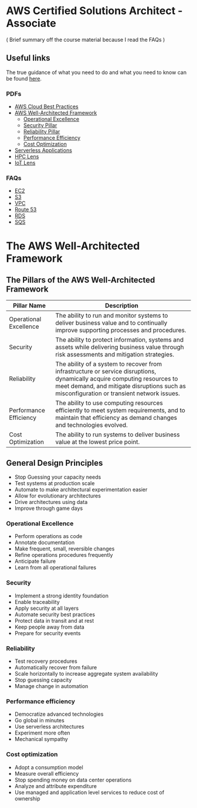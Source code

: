 # AWS Certified Solutions Architect - Associate
( Brief summary off the course material because I read the FAQs )

## Useful links

The true guidance of what you need to do and what you need to know can be found [here](https://aws.amazon.com/certification/certified-solutions-architect-associate/).

### PDFs
* [AWS Cloud Best Practices](https://d0.awsstatic.com/whitepapers/AWS_Cloud_Best_Practices.pdf)
* [AWS Well-Architected Framework](https://d1.awsstatic.com/whitepapers/architecture/AWS_Well-Architected_Framework.pdf)
  * [Operational Excellence](https://d1.awsstatic.com/whitepapers/architecture/AWS-Operational-Excellence-Pillar.pdf)
  * [Security Pillar](https://d1.awsstatic.com/whitepapers/architecture/AWS-Security-Pillar.pdf)
  * [Reliability Pillar](https://d1.awsstatic.com/whitepapers/architecture/AWS-Reliability-Pillar.pdf)
  * [Performance Efficiency](https://d1.awsstatic.com/whitepapers/architecture/AWS-Performance-Efficiency-Pillar.pdf)
  * [Cost Optimization](https://d1.awsstatic.com/whitepapers/architecture/AWS-Cost-Optimization-Pillar.pdf)
* [Serverless Applications](https://d1.awsstatic.com/whitepapers/architecture/AWS-Serverless-Applications-Lens.pdf)
* [HPC Lens](https://d1.awsstatic.com/whitepapers/architecture/AWS-HPC-Lens.pdf)
* [IoT Lens](https://d1.awsstatic.com/whitepapers/architecture/AWS-IoT-Lens.pdf)

### FAQs
* [EC2](https://aws.amazon.com/ec2/faqs/)
* [S3](https://aws.amazon.com/s3/faqs/)
* [VPC](https://aws.amazon.com/vpc/faqs/)
* [Route 53](https://aws.amazon.com/route53/faqs/)
* [RDS](https://aws.amazon.com/rds/faqs/)
* [SQS](https://aws.amazon.com/sqs/faqs/)


# The AWS Well-Architected Framework

## The Pillars of the AWS Well-Architected Framework

| Pillar Name | Description |
| --------- | ------------------ |
| Operational Excellence|The ability to run and monitor systems to deliver business value and to continually improve supporting processes and procedures.
| Security | The ability to protect information, systems and assets while delivering business value through risk assessments and mitigation strategies.
| Reliability | The ability of a system to recover from infrastructure or service disruptions, dynamically acquire computing resources to meet demand, and mitigate disruptions such as misconfiguration or transient network issues.
| Performance Efficiency | The ability to use computing resources efficiently to meet system requirements, and to maintain that efficiency as demand changes and technologies evolved.
| Cost Optimization | The ability to run systems to deliver business value at the lowest price point.


## General Design Principles
* Stop Guessing your capacity needs
* Test systems at production scale
* Automate to make architectural experimentation easier
* Allow for evolutionary architectures
* Drive architectures using data
* Improve through game days


### Operational Excellence
* Perform operations as code
* Annotate documentation
* Make frequent, small, reversible changes
* Refine operations procedures frequently
* Anticipate failure
* Learn from all operational failures

### Security
* Implement a strong identity foundation
* Enable traceability
* Apply security at all layers
* Automate security best practices
* Protect data in transit and at rest
* Keep people away from data
* Prepare for security events

### Reliability
* Test recovery procedures
* Automatically recover from failure
* Scale horizontally to increase aggregate system availability
* Stop guessing capacity
* Manage change in automation

### Performance efficiency
* Democratize advanced technologies
* Go global in minutes
* Use serverless architectures
* Experiment more often
* Mechanical sympathy

### Cost optimization
* Adopt a consumption model
* Measure overall efficiency
* Stop spending money on data center operations
* Analyze and attribute expenditure
* Use managed and application level services to reduce cost of ownership
